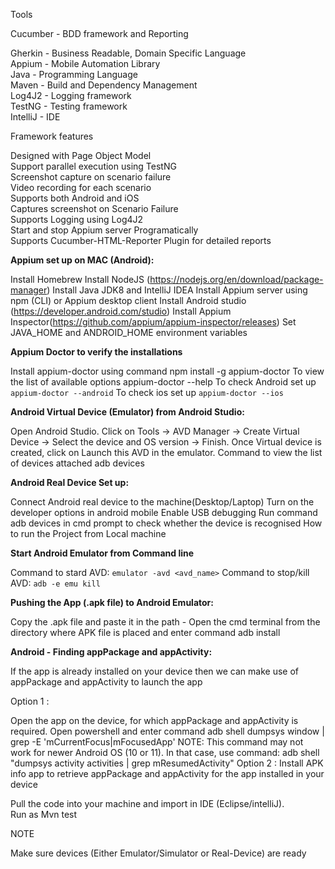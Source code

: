 Tools

Cucumber - BDD framework and Reporting

Gherkin - Business Readable, Domain Specific Language  
Appium - Mobile Automation Library  
Java - Programming Language  
Maven - Build and Dependency Management  
Log4J2 - Logging framework  
TestNG - Testing framework  
IntelliJ - IDE


Framework features

Designed with Page Object Model   
Support parallel execution using TestNG  
Screenshot capture on scenario failure   
Video recording for each scenario   
Supports both Android and iOS  
Captures screenshot on Scenario Failure  
Supports Logging using Log4J2     
Start and stop Appium server Programatically   
Supports Cucumber-HTML-Reporter Plugin for detailed reports 


**Appium set up on MAC (Android):**

Install Homebrew
Install NodeJS (https://nodejs.org/en/download/package-manager)
Install Java JDK8 and IntelliJ IDEA 
Install Appium server using npm (CLI) or Appium desktop client
Install Android studio (https://developer.android.com/studio)
Install Appium Inspector(https://github.com/appium/appium-inspector/releases)
Set JAVA_HOME and ANDROID_HOME environment variables

 **Appium Doctor to verify the installations**

Install appium-doctor using command npm install -g appium-doctor
To view the list of available options appium-doctor --help
To check Android set up `appium-doctor --android`
To check ios set up `appium-doctor --ios`

**Android Virtual Device (Emulator) from Android Studio:**

Open Android Studio.
Click on Tools -> AVD Manager -> Create Virtual Device -> Select the device and OS version -> Finish.
Once Virtual device is created, click on Launch this AVD in the emulator.
Command to view the list of devices attached adb devices

 **Android Real Device Set up:**
 
Connect Android real device to the machine(Desktop/Laptop)
Turn on the developer options in android mobile
Enable USB debugging
Run command adb devices in cmd prompt to check whether the device is recognised
How to run the Project from Local machine  


**Start Android Emulator from Command line**

Command to stard AVD: `emulator -avd <avd_name>`
Command to stop/kill AVD: `adb -e emu kill`

**Pushing the App (.apk file) to Android Emulator:**

Copy the .apk file and paste it in the path - <path to sdk platform-tools>
Open the cmd terminal from the directory where APK file is placed and enter command adb install <apk filename>

**Android - Finding appPackage and appActivity:**

If the app is already installed on your device then we can make use of appPackage and appActivity to launch the app

Option 1 :

Open the app on the device, for which appPackage and appActivity is required.
Open powershell and enter command adb shell dumpsys window | grep -E 'mCurrentFocus|mFocusedApp' NOTE: This command may not work for newer Android OS (10 or 11). In that case, use command: adb shell "dumpsys activity activities | grep mResumedActivity"
Option 2 : Install APK info app to retrieve appPackage and appActivity for the app installed in your device



Pull the code into your machine and import in IDE (Eclipse/intelliJ).   
Run as Mvn test


NOTE

Make sure devices (Either Emulator/Simulator or Real-Device) are ready
